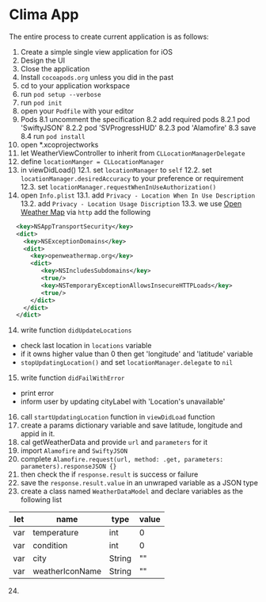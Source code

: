 # Clima App

The entire process to create current application is as follows:

1. Create a simple single view application for iOS
2. Design the UI
3. Close the application
4. Install `cocoapods.org` unless you did in the past
5. cd to your application workspace
5. run `pod setup --verbose`
6. run `pod init`
7. open your `Podfile` with your editor
8. Pods
  8.1 uncomment the specification
  8.2 add required pods
    8.2.1 pod 'SwiftyJSON'
    8.2.2 pod 'SVProgressHUD'
    8.2.3 pod 'Alamofire'
  8.3 save 
  8.4 run `pod install`
9. open *.xcoprojectworks
10. let WeatherViewController to inherit from `CLLocationManagerDelegate`
11. define `locationManger = CLLocationManager`
12. in viewDidLoad() 
  12.1. set `locationManager` to `self`
  12.2. set `locationManager.desiredAccuracy` to your preference or requirement
  12.3. set `locationManager.requestWhenInUseAuthorization()`
13. open `Info.plist`
  13.1. add `Privacy - Location When In Use Description`
  13.2. add `Privacy - Location Usage Discription` 
  13.3. we use [Open Weather Map](openweathermap.org) via `http` add the following
  ```XML
    <key>NSAppTransportSecurity</key>
    <dict>
      <key>NSExceptionDomains</key>
      <dict>
        <key>openweathermap.org</key>
        <dict>
           <key>NSIncludesSubdomains</key>
           <true/>
           <key>NSTemporaryExceptionAllowsInsecureHTTPLoads</key>
           <true/>
        </dict>
      </dict>
    </dict>
  ```
14. write function `didUpdateLocations`
  * check last location in `locations` variable
  * if it owns higher value than 0 then get 'longitude' and 'latitude' variable
  * `stopUpdatingLocation()` and set `locationManager.delegate` to `nil`
15. write function `didFailWithError`
  - print error
  - inform user by updating cityLabel with 'Location's unavailable'
16. call `startUpdatingLocation` function in `viewDidLoad` function
17. create a params dictionary variable and save latitude, longitude and appid in it.
18. cal getWeatherData and provide `url` and `parameters` for it
19. import `Alamofire` and `SwiftyJSON`
20. complete `Alamofire.request(url, method: .get, parameters: parameters).responseJSON {}`
21. then check the if `response.result` is success or failure
22. save the `response.result.value` in an unwraped variable as a JSON type
23. create a class named `WeatherDataModel` and declare variables as the following list

|let|name|type|value|
|----|----|----|----|
|var|temperature|int|0|
|var|condition|int|0|
|var|city|String|""|
|var|weatherIconName|String|""|

24.